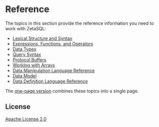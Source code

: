 

# Reference

The topics in this section provide the reference information you need to work with ZetaSQL:

* [Lexical Structure and Syntax](https://github.com/google/zetasql/blob/master/docs/lexical.md)
* [Expressions, Functions, and Operators](https://github.com/google/zetasql/blob/master/docs/functions-and-operators.md)
* [Data Types](https://github.com/google/zetasql/blob/master/docs/data-types.md)
* [Query Syntax](https://github.com/google/zetasql/blob/master/docs/query-syntax.md)
* [Protocol Buffers](https://github.com/google/zetasql/blob/master/docs/protocol-buffers.md)
* [Working with Arrays](https://github.com/google/zetasql/blob/master/docs/arrays.md)
* [Data Manipulation Language Reference](https://github.com/google/zetasql/blob/master/docs/data-manipulation-language.md)
* [Data Model](https://github.com/google/zetasql/blob/master/docs/data-model.md)
* [Data Definition Language Reference](https://github.com/google/zetasql/blob/master/docs/data-definition-language.md)

The [one-page version]( https://github.com/google/zetasql/blob/master/docs/one-pager.md ) combines these topics into a single page.

## License

[Apache License 2.0](../LICENSE)

